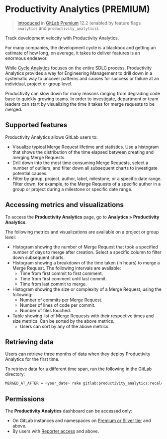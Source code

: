 # Productivity Analytics **(PREMIUM)**

> [Introduced](https://gitlab.com/gitlab-org/gitlab-ee/issues/12079) in [GitLab Premium](https://about.gitlab.com/pricing/) 12.2 (enabled by feature flags `analytics` and `productivity_analytics`).

Track development velocity with Productivity Analytics.

For many companies, the development cycle is a blackbox and getting an estimate of how
long, on average, it takes to deliver features is an enormous endeavor.

While [Cycle Analytics](../project/cycle_analytics.md) focuses on the entire
SDLC process, Productivity Analytics provides a way for Engineering Management to
drill down in a systematic way to uncover patterns and causes for success or failure at
an individual, project or group level.

Productivity can slow down for many reasons ranging from degrading code base to quickly
growing teams. In order to investigate, department or team leaders can start by visualizing the time
it takes for merge requests to be merged.

## Supported features

Productivity Analytics allows GitLab users to:

- Visualize typical Merge Request lifetime and statistics. Use a histogram
  that shows the distribution of the time elapsed between creating and merging
  Merge Requests.
- Drill down into the most time consuming Merge Requests, select a number of outliers,
  and filter down all subsequent charts to investigate potential causes.
- Filter by group, project, author, label, milestone, or a specific date range.
  Filter down, for example, to the Merge Requests of a specific author in a group
  or project during a milestone or specific date range.

## Accessing metrics and visualizations

To access the **Productivity Analytics** page, go to **Analytics > Productivity Analytics**.

The following metrics and visualizations are available on a project or group level:

- Histogram showing the number of Merge Request that took a specified number of days to
  merge after creation. Select a specific column to filter down subsequent charts.
- Histogram showing a breakdown of the time taken (in hours) to merge a Merge Request.
  The following intervals are available:
  - Time from first commit to first comment.
  - Time from first comment until last commit.
  - Time from last commit to merge.
- Histogram showing the size or complexity of a Merge Request, using the following:
  - Number of commits per Merge Request.
  - Number of lines of code per commit.
  - Number of files touched.
- Table showing list of Merge Requests with their respective times and size metrics.
  Can be sorted by the above metrics.
  - Users can sort by any of the above metrics

## Retrieving data

Users can retrieve three months of data when they deploy Productivity Analytics for the first time.

To retrieve data for a different time span, run the following in the GitLab directory:

```sh
MERGED_AT_AFTER = <your_date> rake gitlab:productivity_analytics:recalc
```

## Permissions

The **Productivity Analytics** dashboard can be accessed only:

- On GitLab instances and namespaces on
  [Premium or Silver tier](https://about.gitlab.com/pricing/) and above.
- By users with [Reporter access](../permissions.md) and above.
